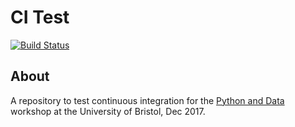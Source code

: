 # CI Test

[![Build Status](https://travis-ci.org/USERNAME/grid.svg?branch=master)](https://travis-ci.org/USERNAME/grid)

## About
A repository to test continuous integration for the [Python and Data](http://chryswoods.com/python_and_data)
workshop at the University of Bristol, Dec 2017.
